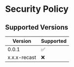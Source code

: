 # Security Policy

## Supported Versions

| Version        | Supported          |
| -------------- | ------------------ |
| 0.0.1          | :white_check_mark: |
| x.x.x-recast   | :x:                |


